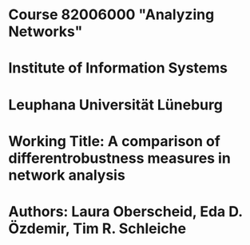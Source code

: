 # Course 82006000 "Analyzing Networks"
# Institute of Information Systems
# Leuphana Universität Lüneburg

# Working Title: A comparison of differentrobustness measures in network analysis
# Authors: Laura Oberscheid, Eda D. Özdemir, Tim R. Schleiche

